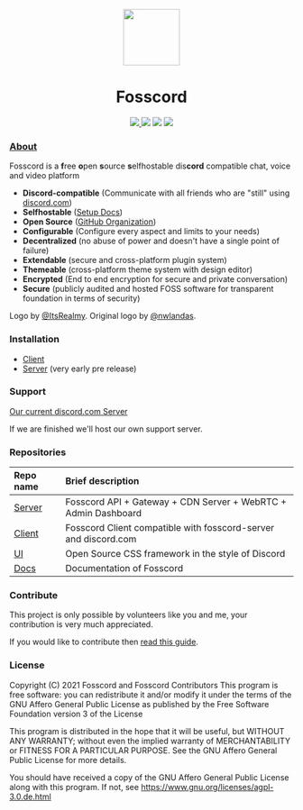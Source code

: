 <p align="center">
  <img width="100" src="https://raw.githubusercontent.com/fosscord/fosscord/master/assets-rebrand/svg/Fosscord-Icon-Rounded-Subtract.svg" />
</p>
<h1 align="center">Fosscord</h1>
<p align="center">
   <a href="https://discord.gg/ZrnGQP6p3d">
    <img src="https://img.shields.io/discord/806142446094385153?color=7489d5&logo=discord&logoColor=ffffff" />
  </a>
  <img src="https://img.shields.io/static/v1?label=Status&message=Development&color=blue">
  <a title="Crowdin" target="_blank" href="https://translate.fosscord.com/"><img src="https://badges.crowdin.net/fosscord/localized.svg"></a>
  <a href="https://opencollective.com/fosscord">
    <img src="https://opencollective.com/fosscord/tiers/badge.svg">
  </a>
</p>

### [About](https://fosscord.com/)

Fosscord is a **f**ree **o**pen **s**ource **s**elfhostable dis**cord** compatible chat, voice and video platform

* **Discord-compatible** (Communicate with all friends who are "still" using [discord.com](https://discord.com))
* **Selfhostable** ([Setup Docs](https://docs.fosscord.com/setup/server/))
* **Open Source** ([GitHub Organization](https://github.com/fosscord))
* **Configurable** (Configure every aspect and limits to your needs)
* **Decentralized** (no abuse of power and doesn't have a single point of failure)
* **Extendable** (secure and cross-platform plugin system)
* **Themeable** (cross-platform theme system with design editor)
* **Encrypted** (End to end encryption for secure and private conversation)
* **Secure** (publicly audited and hosted FOSS software for transparent foundation in terms of security)

Logo by [@ItsRealmy](https://github.com/ItsRealmy).
Original logo by [@nwlandas](https://twitter.com/nwlandas).

### Installation

* [Client](https://github.com/fosscord/fosscord-client)
* [Server](https://github.com/fosscord/fosscord-server) (very early pre release)

### Support

[Our current discord.com Server](https://discord.gg/ZrnGQP6p3d)

If we are finished we'll host our own support server.


### Repositories

| Repo name | Brief description
| :--- | :--- |
| [Server](https://github.com/fosscord/fosscord-server) | Fosscord API + Gateway + CDN Server + WebRTC + Admin Dashboard
| [Client](https://github.com/fosscord/fosscord-client) | Fosscord Client compatible with fosscord-server and discord.com
| [UI](https://github.com/fosscord/fosscord-ui)         | Open Source CSS framework in the style of Discord
| [Docs](https://github.com/fosscord/fosscord-docs)     | Documentation of Fosscord

### Contribute

This project is only possible by volunteers like you and me, your contribution is very much appreciated.

If you would like to contribute then [read this guide](https://docs.fosscord.com/contributing/server).

### License

Copyright (C) 2021 Fosscord and Fosscord Contributors
This program is free software: you can redistribute it and/or modify
it under the terms of the GNU Affero General Public License as
published by the Free Software Foundation version 3 of the
License

This program is distributed in the hope that it will be useful,
but WITHOUT ANY WARRANTY; without even the implied warranty of
MERCHANTABILITY or FITNESS FOR A PARTICULAR PURPOSE. See the
GNU Affero General Public License for more details.

You should have received a copy of the GNU Affero General Public License
along with this program. If not, see https://www.gnu.org/licenses/agpl-3.0.de.html
